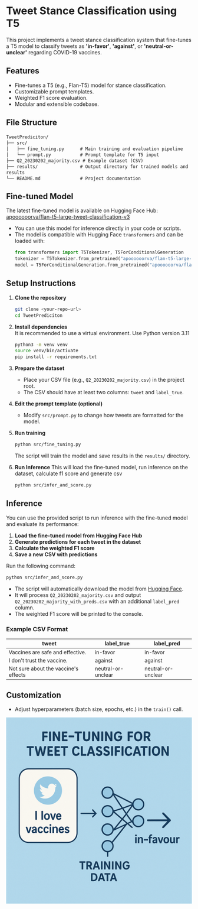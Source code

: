 # Tweet Stance Classification using T5

This project implements a tweet stance classification system that fine-tunes a T5 model to classify tweets as **'in-favor'**, **'against'**, or **'neutral-or-unclear'** regarding COVID-19 vaccines.

## Features

- Fine-tunes a T5 (e.g., Flan-T5) model for stance classification.
- Customizable prompt templates.
- Weighted F1 score evaluation.
- Modular and extensible codebase.

## File Structure

```
TweetPrediciton/
├── src/
│   ├── fine_tuning.py      # Main training and evaluation pipeline
│   └── prompt.py           # Prompt template for T5 input
├── Q2_20230202_majority.csv # Example dataset (CSV)
├── results/                # Output directory for trained models and results
└── README.md               # Project documentation
```
## Fine-tuned Model

The latest fine-tuned model is available on Hugging Face Hub:  
[apoooooorva/flan-t5-large-tweet-classification-v3](https://huggingface.co/apoooooorva/flan-t5-large-tweet-classification-v3)

- You can use this model for inference directly in your code or scripts.
- The model is compatible with Hugging Face `transformers` and can be loaded with:
  ```python
  from transformers import T5Tokenizer, T5ForConditionalGeneration
  tokenizer = T5Tokenizer.from_pretrained("apoooooorva/flan-t5-large-tweet-classification-v3")
  model = T5ForConditionalGeneration.from_pretrained("apoooooorva/flan-t5-large-tweet-classification-v3")
  ```


## Setup Instructions

1. **Clone the repository**  
   ```bash
   git clone <your-repo-url>
   cd TweetPrediciton
   ```

2. **Install dependencies**  
   It is recommended to use a virtual environment.
   Use Python version 3.11
   ```bash
   python3 -m venv venv
   source venv/bin/activate
   pip install -r requirements.txt
   ```

3. **Prepare the dataset**  
   - Place your CSV file (e.g., `Q2_20230202_majority.csv`) in the project root.
   - The CSV should have at least two columns: `tweet` and `label_true`.

4. **Edit the prompt template (optional)**  
   - Modify `src/prompt.py` to change how tweets are formatted for the model.

5. **Run training**  
   ```bash
   python src/fine_tuning.py
   ```

   The script will train the model and save results in the `results/` directory.
6. **Run Inference** 
This will load the fine-tuned model, run inference on the dataset, calculate f1 score and generate csv
   ```bash
   python src/infer_and_score.py
   ```
## Inference

You can use the provided script to run inference with the fine-tuned model and evaluate its performance:

1. **Load the fine-tuned model from Hugging Face Hub**
2. **Generate predictions for each tweet in the dataset**
3. **Calculate the weighted F1 score**
4. **Save a new CSV with predictions**

Run the following command:
```bash
python src/infer_and_score.py
```

- The script will automatically download the model from [Hugging Face](https://huggingface.co/apoooooorva/flan-t5-large-tweet-classification-v3).
- It will process `Q2_20230202_majority.csv` and output `Q2_20230202_majority_with_preds.csv` with an additional `label_pred` column.
- The weighted F1 score will be printed to the console.

### Example CSV Format

| tweet                                | label_true           | label_pred           |
|--------------------------------------|----------------------|----------------------|
| Vaccines are safe and effective.     | in-favor             | in-favor             |
| I don't trust the vaccine.           | against              | against              |
| Not sure about the vaccine's effects | neutral-or-unclear   | neutral-or-unclear   |

## Customization

- Adjust hyperparameters (batch size, epochs, etc.) in the `train()` call.


![Alt text](/image_for_fun.png)


